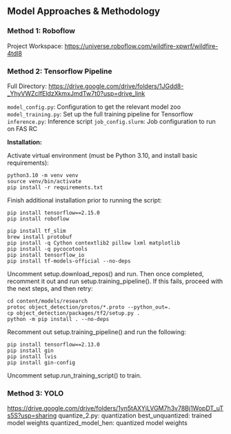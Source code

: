 ## Model Approaches & Methodology

### Method 1: Roboflow
Project Workspace: https://universe.roboflow.com/wildfire-xpwrf/wildfire-4tdl8


### Method 2: Tensorflow Pipeline
Full Directory: https://drive.google.com/drive/folders/1JGdd8-_YhyVWZcIfEldzXkmxJmdTw7t0?usp=drive_link

```model_config.py```: Configuration to get the relevant model zoo
```model_training.py```: Set up the full training pipeline for Tensorflow
```inference.py```: Inference script 
```job_config.slurm```: Job configuration to run on FAS RC

**Installation:**

Activate virtual environment (must be Python 3.10, and install basic requirements):
```
python3.10 -m venv venv
source venv/bin/activate
pip install -r requirements.txt
```

Finish additional installation prior to running the script:
```
pip install tensorflow==2.15.0
pip install roboflow

pip install tf_slim
brew install protobuf
pip install -q Cython contextlib2 pillow lxml matplotlib
pip install -q pycocotools
pip install tensorflow_io
pip install tf-models-official --no-deps
```

Uncomment setup.download_repos() and run.  Then once completed, recomment it out and run setup.training_pipeline().  If this fails, proceed with the next steps, and then retry:
```
cd content/models/research
protoc object_detection/protos/*.proto --python_out=.
cp object_detection/packages/tf2/setup.py .
python -m pip install . --no-deps
```

Recomment out setup.training_pipeline() and run the following:
```
pip install tensorflow==2.13.0
pip install gin
pip install lvis
pip install gin-config
```

Uncomment setup.run_training_script() to train.


### Method 3: YOLO
https://drive.google.com/drive/folders/1yn5tAXYjLVGM7h3v78Bj1WopDT_uTs5S?usp=sharing
quantize_2.py: quantization
best_unquantized: trained model weights
quantized_model_hen: quantized model weights

